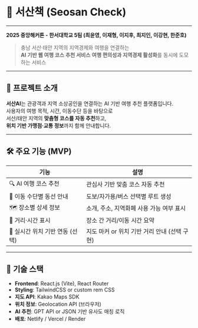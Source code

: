 # 🧭 서산책 (Seosan Check)
---

**2025 중앙해커톤 - 한서대학교 5팀 (최윤영, 이재형, 이지후, 최지인, 이강현, 한준호)**

> 충남 서산·태안 지역의 지역경제와 여행을 연결하는  
> **AI 기반 웹 여행 코스 추천 서비스**
>  **여행 편의성과 지역경제 활성화**를 동시에 도모하는 서비스

---

## 📌 프로젝트 소개

**서산AI**는 관광객과 지역 소상공인을 연결하는 AI 기반 여행 추천 플랫폼입니다.  
사용자의 여행 목적, 시간, 이동수단 등을 바탕으로  
서산/태안 지역의 **맞춤형 코스를 자동 추천**하고,  
**위치 기반 가맹점·교통 정보**까지 함께 안내합니다.

---

## 🛠️ 주요 기능 (MVP)

| 기능 | 설명 |
|------|------|
| 🔍 AI 여행 코스 추천 | 관심사 기반 맞춤 코스 자동 추천 |
| 🚗 이동 수단별 동선 안내 | 도보/자가용/버스 선택별 루트 생성 |
| 🗺️ 장소별 상세 정보 | 소개, 주소, 지역화폐 사용 가능 여부 표시 |
| 📍 거리·시간 표시 | 장소 간 거리/이동 시간 요약 |
| 💬 실시간 위치 기반 연동 (선택) | 지도 마커 or 위치 기반 거리 안내 (선택 구현) |

---

## 🧩 기술 스택

- **Frontend**: React.js (Vite), React Router
- **Styling**: TailwindCSS or custom rem CSS
- **지도 API**: Kakao Maps SDK
- **위치 정보**: Geolocation API (브라우저)
- **AI 추천**: GPT API or JSON 기반 유사도 매칭 로직
- **배포**: Netlify / Vercel / Render
